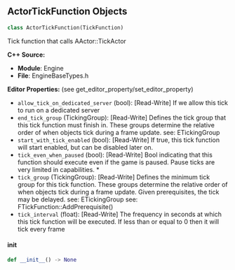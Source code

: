 ## ActorTickFunction Objects

```python
class ActorTickFunction(TickFunction)
```

Tick function that calls AActor::TickActor

**C++ Source:**

- **Module**: Engine
- **File**: EngineBaseTypes.h

**Editor Properties:** (see get_editor_property/set_editor_property)

- ``allow_tick_on_dedicated_server`` (bool):  [Read-Write] If we allow this tick to run on a dedicated server
- ``end_tick_group`` (TickingGroup):  [Read-Write] Defines the tick group that this tick function must finish in. These groups determine the relative order of when objects tick during a frame update.
  see: ETickingGroup
- ``start_with_tick_enabled`` (bool):  [Read-Write] If true, this tick function will start enabled, but can be disabled later on.
- ``tick_even_when_paused`` (bool):  [Read-Write] Bool indicating that this function should execute even if the game is paused. Pause ticks are very limited in capabilities. *
- ``tick_group`` (TickingGroup):  [Read-Write] Defines the minimum tick group for this tick function. These groups determine the relative order of when objects tick during a frame update.
  Given prerequisites, the tick may be delayed.
  see: ETickingGroup
  see: FTickFunction::AddPrerequisite()
- ``tick_interval`` (float):  [Read-Write] The frequency in seconds at which this tick function will be executed.  If less than or equal to 0 then it will tick every frame

<a id="unreal.ActorTickFunction.__init__"></a>

#### __init__

```python
def __init__() -> None
```

<a id="unreal.RepMovement"></a>